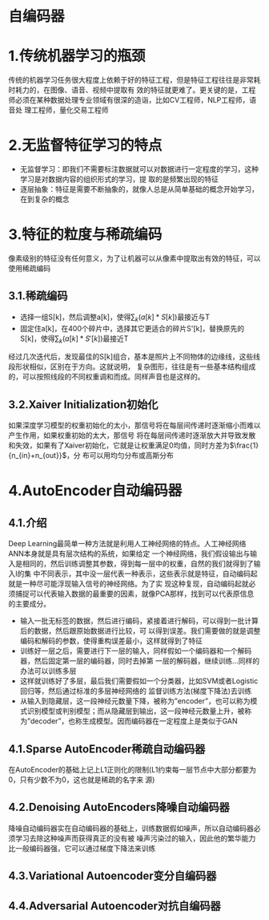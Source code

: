 自编码器
===
# 1.传统机器学习的瓶颈
传统的机器学习任务很大程度上依赖于好的特征工程，但是特征工程往往是非常耗时耗力的，在图像、语音、视频中提取有
效的特征就更难了。更关键的是，工程师必须在某种数据处理专业领域有很深的造诣，比如CV工程师，NLP工程师，语音处
理工程师，量化交易工程师

# 2.无监督特征学习的特点
- 无监督学习：即我们不需要标注数据就可以对数据进行一定程度的学习，这种学习是对数据内容的组织形式的学习，提
取的是频繁出现的特征
- 逐层抽象：特征是需要不断抽象的，就像人总是从简单基础的概念开始学习，在到复杂的概念

# 3.特征的粒度与稀疏编码
像素级别的特征没有任何意义，为了让机器可以从像素中提取出有效的特征，可以使用稀疏编码

## 3.1.稀疏编码
- 选择一组S[k]，然后调整a[k]，使得$\sum_k(a[k] * S[k])$最接近与T
- 固定住a[k]，在400个碎片中，选择其它更适合的碎片S'[k]，替换原先的S[k]，使得$\sum_k(a[k] * S'[k])$最接近T

经过几次迭代后，发现最佳的S[k]组合，基本是照片上不同物体的边缘线，这些线段形状相似，区别在于方向。这就说明，
复杂图形，往往是有一些基本结构组成的，可以按照线段的不同权重调和而成。同样声音也是这样的。

## 3.2.Xaiver Initialization初始化
如果深度学习模型的权重初始化的太小，那信号将在每层间传递时逐渐缩小而难以产生作用，如果权重初始的太大，那信号
将在每层间传递时逐渐放大并导致发散和失效，如果有了Xaiver初始化，它就是让权重满足0均值，同时方差为$\frac{1}{n_{in}+n_{out}}$，分
布可以用均匀分布或高斯分布

# 4.AutoEncoder自动编码器
## 4.1.介绍
Deep Learning最简单一种方法就是利用人工神经网络的特点。人工神经网络ANN本身就是具有层次结构的系统，如果给定
一个神经网络，我们假设输出与输入是相同的，然后训练调整其参数，得到每一层中的权重，自然的我们就得到了输入I的集
中不同表示，其中没一层代表一种表示，这些表示就是特征，自动编码起就是一种尽可能浮现输入信号的神经网络。为了实
现这种复现，自动编码起就必须捕捉可以代表输入数据的最重要的因素，就像PCA那样，找到可以代表原信息的主要成分。

- 输入一批无标签的数据，然后进行编码，紧接着进行解码，可以得到一批计算后的数据，然后跟原始数据进行比较，可
以得到误差。我们需要做的就是调整编码和解码的参数，使得重构误差最小，这样就得到了特征
- 训练好一层之后，需要进行下一层的输入，同样假如一个编码器和一个解码器，然后固定第一层的编码器，同时去掉第
一层的解码器，继续训练...同样的办法可以训练多层
- 这样就训练好了多层，最后我们需要假如一个分类器，比如SVM或者Logistic回归等，然后通过标准的多层神经网络的
监督训练方法(梯度下降法)去训练
- 从输入到隐藏层，这一段神经元数量下降，被称为”encoder”，也可以称为模式识别模型或判别模型；而从隐藏层到输出，这一段神经元数量上升，被称为”decoder”，也称生成模型。因而编码器在一定程度上是类似于GAN

## 4.1.Sparse AutoEncoder稀疏自动编码器
在AutoEncoder的基础上记上L1正则化的限制(L1约束每一层节点中大部分都要为0，只有少数不为0，这也就是稀疏的名字来
源)

## 4.2.Denoising AutoEncoders降噪自动编码器
降噪自动编码器实在自动编码器的基础上，训练数据假如噪声，所以自动编码器必须学习去除这种噪声而获得真正的没有被
噪声污染过的输入，因此他的繁华能力比一般编码器强，它可以通过梯度下降法来训练

## 4.3.Variational Autoencoder变分自编码器

## 4.4.Adversarial Autoencoder对抗自编码器
